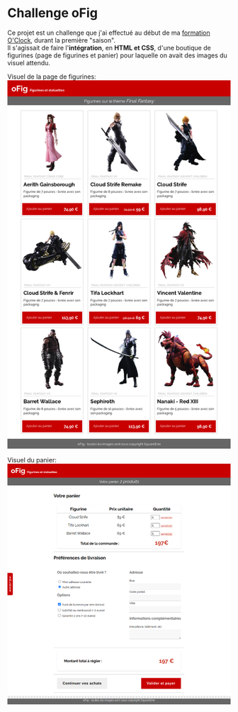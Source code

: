 # Challenge oFig

Ce projet est un challenge que j'ai effectué au début de ma [formation O'Clock](https://oclock.io/formations/developpeur-web-fullstack-javascript), durant la première "saison".\
Il s'agissait de faire l'**intégration**, en **HTML et CSS**, d'une boutique de figurines (page de figurines et panier) pour laquelle on avait des images du visuel attendu.

Visuel de la page de figurines:\
![Visuel de la page de figurines](ressources/home.png)

Visuel du panier:\
![Visuel du panier](ressources/cart.png)